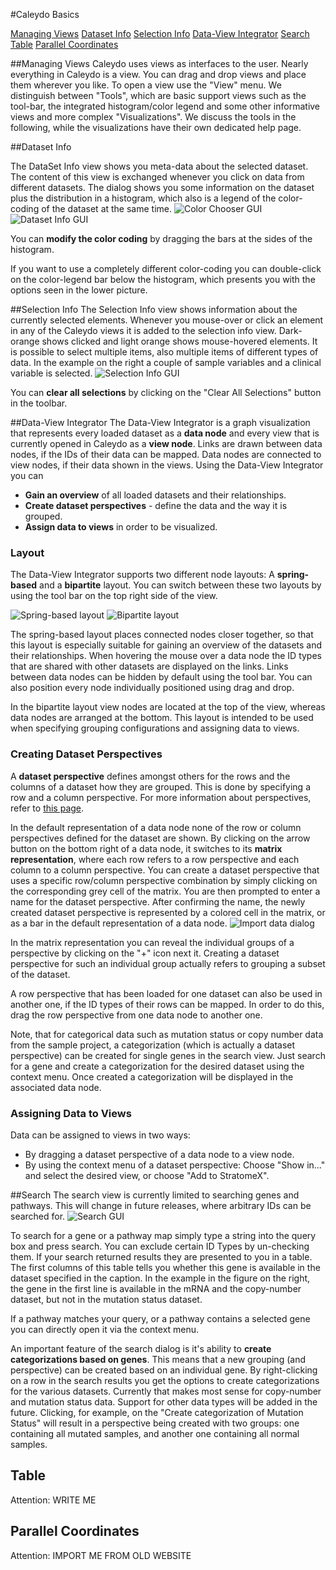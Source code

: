 #Caleydo Basics

[Managing Views](#Managing_Views)
[Dataset Info](#Dataset_Info)
[Selection Info](#Selection_Info)
[Data-View Integrator](#Data-View_Integrator)
[Search](#Search)
[Table](#Table)
[Parallel Coordinates](#Parallel_Coordinates)


##Managing Views
Caleydo uses views as interfaces to the user. Nearly everything in Caleydo is a view. You can drag and drop views and place them wherever you like. To open a view use the "View" menu. We distinguish between "Tools", which are basic support views such as the tool-bar, the integrated histogram/color legend and some other informative views and more complex "Visualizations". We discuss the tools in the following, while the visualizations have their own dedicated help page.

##Dataset Info

The DataSet Info view shows you meta-data about the selected dataset. The content of this view is exchanged whenever you click on data from different datasets. The dialog shows you some information on the dataset plus the distribution in a histogram, which also is a legend of the color-coding of the dataset at the same time.
![](i/color_chooser.png "Color Chooser GUI")
![](i/dataset_info.png "Dataset Info GUI")

You can **modify the color coding** by dragging the bars at the sides of the histogram.

If you want to use a completely different color-coding you can double-click on the color-legend bar below the histogram, which presents you with the options seen in the lower picture.

##Selection Info
The Selection Info view shows information about the currently selected elements. Whenever you mouse-over or click an element in any of the Caleydo views it is added to the selection info view. Dark-orange shows clicked and light orange shows mouse-hovered elements. It is possible to select multiple items, also multiple items of different types of data. In the example on the right a couple of sample variables and a clinical variable is selected.
![](i/selection_info.png "Selection Info GUI")

You can **clear all selections** by clicking on the "Clear All Selections" button in the toolbar.

##Data-View Integrator
The Data-View Integrator is a graph visualization that represents every loaded dataset as a **data node** and every view that is currently opened in Caleydo as a **view node**. Links are drawn between data nodes, if the IDs of their data can be mapped. Data nodes are connected to view nodes, if their data shown in the views. Using the Data-View Integrator you can

 * **Gain an overview** of all loaded datasets and their relationships.
 * **Create dataset perspectives** - define the data and the way it is grouped.
 * **Assign data to views** in order to be visualized.

### Layout
The Data-View Integrator supports two different node layouts: A **spring-based** and a **bipartite** layout. You can switch between these two layouts by using the tool bar on the top right side of the view.

![](i/spring-based_layout.png "Spring-based layout")
![](i/bipartite_layout.png "Bipartite layout")

The spring-based layout places connected nodes closer together, so that this layout is especially suitable for gaining an overview of the datasets and their relationships. When hovering the mouse over a data node the ID types that are shared with other datasets are displayed on the links. Links between data nodes can be hidden by default using the tool bar. You can also position every node individually positioned using drag and drop.

In the bipartite layout view nodes are located at the top of the view, whereas data nodes are arranged at the bottom. This layout is intended to be used when specifying grouping configurations and assigning data to views.

### Creating Dataset Perspectives
A **dataset perspective** defines amongst others for the rows and the columns of a dataset how they are grouped. This is done by specifying a row and a column perspective. For more information about perspectives, refer to [this page](loading.md).

In the default representation of a data node none of the row or column perspectives defined for the dataset are shown. By clicking on the arrow button on the bottom right of a data node, it switches to its **matrix representation**, where each row refers to a row perspective and each column to a column perspective. You can create a dataset perspective that uses a specific row/column perspective combination by simply clicking on the corresponding grey cell of the matrix. You are then prompted to enter a name for the dataset perspective. After confirming the name, the newly created dataset perspective is represented by a colored cell in the matrix, or as a bar in the default representation of a data node.
![](i/datanode_matrix.png "Import data dialog")

In the matrix representation you can reveal the individual groups of a perspective by clicking on the "+" icon next it. Creating a dataset perspective for such an individual group actually refers to grouping a subset of the dataset.

A row perspective that has been loaded for one dataset can also be used in another one, if the ID types of their rows can be mapped. In order to do this, drag the row perspective from one data node to another one.

Note, that for categorical data such as mutation status or copy number data from the sample project, a categorization (which is actually a dataset perspective) can be created for single genes in the search view. Just search for a gene and create a categorization for the desired dataset using the context menu. Once created a categorization will be displayed in the associated data node.

### Assigning Data to Views
Data can be assigned to views in two ways:

 * By dragging a dataset perspective of a data node to a view node.
 * By using the context menu of a dataset perspective: Choose "Show in..." and select the desired view, or choose "Add to StratomeX".

##Search
The search view is currently limited to searching genes and pathways. This will change in future releases, where arbitrary IDs can be searched for.
![](i/search.png "Search GUI")

To search for a gene or a pathway map simply type a string into the query box and press search. You can exclude certain ID Types by un-checking them. If your search returned results they are presented to you in a table. The first columns of this table tells you whether this gene is available in the dataset specified in the caption. In the example in the figure on the right, the gene in the first line is available in the mRNA and the copy-number dataset, but not in the mutation status dataset.

If a pathway matches your query, or a pathway contains a selected gene you can directly open it via the context menu.

An important feature of the search dialog is it's ability to **create categorizations based on genes**. This means that a new grouping (and perspective) can be created based on an individual gene. By right-clicking on a row in the search results you get the options to create categorizations for the various datasets. Currently that makes most sense for copy-number and mutation status data. Support for other data types will be added in the future. Clicking, for example, on the "Create categorization of Mutation Status" will result in a perspective being created with two groups: one containing all mutated samples, and another one containing all normal samples.

## Table
Attention: WRITE ME

## Parallel Coordinates
Attention: IMPORT ME FROM OLD WEBSITE

